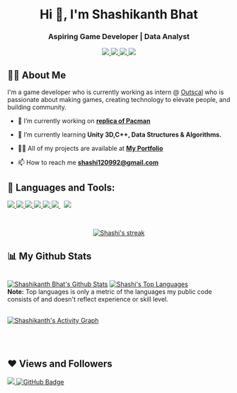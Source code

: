 <h1 align="center">Hi 👋, I'm Shashikanth Bhat</h1>
<h3 align="center">Aspiring Game Developer | Data Analyst</h3>
<p align="center">
<a href = "mailto:shashi120992@gmail.com"><img src="https://img.icons8.com/nolan/64/gmail-new.png"/> </a>
<a href = "https://www.linkedin.com/in/shashikanthbhat12/"><img src="https://img.icons8.com/nolan/64/linkedin.png"/> </a>
<a href = "https://github.com/shashi120992/"><img src="https://img.icons8.com/nolan/64/github.png"/> </a>
<a href = "https://shashi120992.wixsite.com/shashikanth"><img src="https://img.icons8.com/nolan/64/workday.png"/> </a>
</p>


## 🙋‍♂️ About Me

I'm a game developer who is currently working as intern @ <a href="https://https://www.outscal.com/">Outscal</a> who is passionate about making games, creating technology to elevate people, and building community. 
- 🔭 I’m currently working on **[replica of Pacman](https://github.com/shashi120992/Pac-Man)**

- 🌱 I’m currently learning **Unity 3D,C++, Data Structures & Algorithms.**

- 👨‍💻 All of my projects are available at **[My Portfolio](https://shashi120992.wixsite.com/shashikanth)**

- 📫 How to reach me **shashi120992@gmail.com**

## 🚀 Languages and Tools:

<p align="left"> 
    <a href="https://replit.com/@shashi120992" target="_blank"><img src="https://img.icons8.com/color/48/000000/c-plus-plus-logo.png"/> </a>
    <a href="https://replit.com/@shashi120992" target="_blank"><img src="https://img.icons8.com/color/48/000000/c-sharp-logo-2.png"/> </a>
    <a href="https://reactjs.org/" target="_blank"> <img src="https://img.icons8.com/nolan/64/unity.png"/> </a>
    <a href="https://git-scm.com/" target="_blank"> <img src="https://img.icons8.com/color/48/000000/git.png"/> </a> 
    <a href="https://www.python.org" target="_blank"> <img src="https://img.icons8.com/color/48/000000/python.png"/> </a>    
    <a style="padding-right:8px;" href="https://www.mysql.com/" target="_blank"> <img src="https://img.icons8.com/fluent/50/000000/mysql-logo.png"/> </a>
    <a href="https://www.w3.org/html/" target="_blank"> <img src="https://img.icons8.com/color/48/000000/html-5.png"/> </a> 
</p>

<!-- [![React Badge](https://img.shields.io/badge/-React-61DBFB?style=for-the-badge&labelColor=black&logo=react&logoColor=61DBFB)](#)  [![Javascript Badge](https://img.shields.io/badge/-Javascript-F0DB4F?style=for-the-badge&labelColor=black&logo=javascript&logoColor=F0DB4F)](#) [![Typescript Badge](https://img.shields.io/badge/-Typescript-007acc?style=for-the-badge&labelColor=black&logo=typescript&logoColor=007acc)](#) [![Nodejs Badge](https://img.shields.io/badge/-Nodejs-3C873A?style=for-the-badge&labelColor=black&logo=node.js&logoColor=3C873A)](#) [![GraphQL Badge](https://img.shields.io/badge/-GraphQl-e535ab?style=for-the-badge&labelColor=black&logo=node.js&logoColor=e535ab)](#) -->
<br/>

<p align="center">
    <a href="https://github.com/shashi120992/github-readme-streak-stats">
        <img title="🔥 Get streak stats for your profile at git.io/streak-stats" alt="Shashi's streak" src="https://github-readme-streak-stats.herokuapp.com/?user=shashi120992&theme=vue&hide_border=true&stroke=0000"/>
    </a>
</p>

## 📊 My Github Stats

  <br/>
    <a href="https://github.com/shashi120992/github-readme-stats"><img alt="Shashikanth Bhat's Github Stats" src="https://github-readme-stats.vercel.app/api?username=shashi120992&show_icons=true&count_private=true&theme=vue&hide_border=true" /></a>
  <a href="https://github.com/shashi120992/github-readme-stats"><img alt="Shashi's Top Languages" src="https://github-readme-stats.vercel.app/api/top-langs/?username=shashi120992&langs_count=8&count_private=true&layout=compact&theme=vue&hide_border=true" /></a>
  <br/>
  <b>Note:</b> Top languages is only a metric of the languages my public code consists of and doesn't reflect experience or skill level.


<br/>
<br/>

<a href="https://github.com/shashi120992/github-readme-activity-graph"><img alt="Shashikanth's Activity Graph" src="https://activity-graph.herokuapp.com/graph?username=shashi120992&bg_color=FFFFFF&color=5BCDEC&line=5BCDEC&point=FFFFFF&hide_border=true" /></a>

<br/>
<br/>


## ❤ Views and Followers
<a href="https://github.com/shashi120992/github-profile-views-counter">
    <img src="https://komarev.com/ghpvc/?username=shashi120992">
</a>
<a href="https://github.com/shashi120992?tab=followers"><img src="https://img.shields.io/github/followers/shashi120992?label=Followers&style=social" alt="GitHub Badge"></a>
